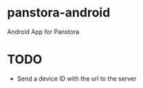panstora-android
================

Android App for Panstora

TODO
====
- Send a device ID with the url to the server
